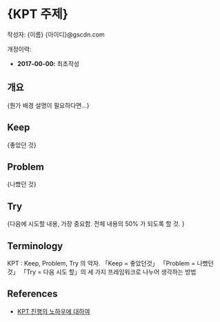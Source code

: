 # {KPT 주제}

작성자: {이름} {아이디}@gscdn.com

개정이력: 

* __2017-00-00:__ 최초작성

## 개요

{뭔가 배경 설명이 필요하다면...}

## Keep

{좋았던 것}

## Problem

{나빴던 것}

## Try

{다음에 시도할 내용, 가장 중요함. 전체 내용의 50% 가 되도록 할 것. }


## Terminology

KPT
: Keep, Problem, Try 의 약자. 「Keep = 좋았던것」  「Problem = 나빴던 것」 「Try = 다음 시도 할」의  세 가지 프레임워크로 나누어 생각하는 방법

## References

* [KPT 진행의 노하우에 대하여](http://www.moreagile.net/2016/04/kpt.html)